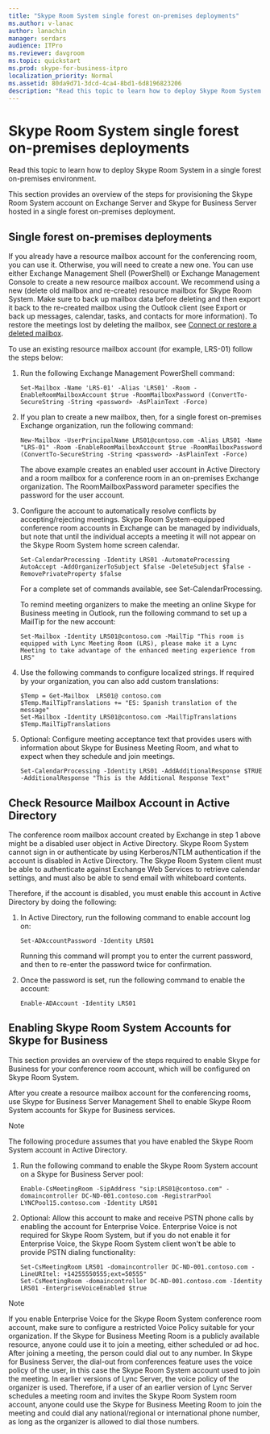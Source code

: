 ```yaml
---
title: "Skype Room System single forest on-premises deployments"
ms.author: v-lanac
author: lanachin
manager: serdars
audience: ITPro
ms.reviewer: davgroom
ms.topic: quickstart
ms.prod: skype-for-business-itpro
localization_priority: Normal
ms.assetid: 80da9d71-3dcd-4ca4-8bd1-6d8196823206
description: "Read this topic to learn how to deploy Skype Room System in a single forest on-premises environment."
---
```


# Skype Room System single forest on-premises deployments
 
Read this topic to learn how to deploy Skype Room System in a single forest on-premises environment.
  
This section provides an overview of the steps for provisioning the Skype Room System account on Exchange Server and Skype for Business Server hosted in a single forest on-premises deployment.
  
## Single forest on-premises deployments

If you already have a resource mailbox account for the conferencing room, you can use it. Otherwise, you will need to create a new one. You can use either Exchange Management Shell (PowerShell) or Exchange Management Console to create a new resource mailbox account. We recommend using a new (delete old mailbox and re-create) resource mailbox for Skype Room System. Make sure to back up mailbox data before deleting and then export it back to the re-created mailbox using the Outlook client (see Export or back up messages, calendar, tasks, and contacts for more information). To restore the meetings lost by deleting the mailbox, see [Connect or restore a deleted mailbox](https://technet.microsoft.com/library/jj863438%28v=exchg.150%29.aspx). 
  
To use an existing resource mailbox account (for example, LRS-01) follow the steps below:
  
1. Run the following Exchange Management PowerShell command:
    
   ```
   Set-Mailbox -Name 'LRS-01' -Alias 'LRS01' -Room -EnableRoomMailboxAccount $true -RoomMailboxPassword (ConvertTo-SecureString -String <password> -AsPlainText -Force)
   ```

2. If you plan to create a new mailbox, then, for a single forest on-premises Exchange organization, run the following command:
    
   ```
   New-Mailbox -UserPrincipalName LRS01@contoso.com -Alias LRS01 -Name "LRS-01" -Room -EnableRoomMailboxAccount $true -RoomMailboxPassword (ConvertTo-SecureString -String <password> -AsPlainText -Force)
   ```

   The above example creates an enabled user account in Active Directory and a room mailbox for a conference room in an on-premises Exchange organization. The RoomMailboxPassword parameter specifies the password for the user account.
    
3. Configure the account to automatically resolve conflicts by accepting/rejecting meetings. Skype Room System-equipped conference room accounts in Exchange can be managed by individuals, but note that until the individual accepts a meeting it will not appear on the Skype Room System home screen calendar.
    
   ```
   Set-CalendarProcessing -Identity LRS01 -AutomateProcessing AutoAccept -AddOrganizerToSubject $false -DeleteSubject $false -RemovePrivateProperty $false
   ```

   For a complete set of commands available, see Set-CalendarProcessing.
    
   To remind meeting organizers to make the meeting an online Skype for Business meeting in Outlook, run the following command to set up a MailTip for the new account: 
    
   ```
   Set-Mailbox -Identity LRS01@contoso.com -MailTip "This room is equipped with Lync Meeting Room (LRS), please make it a Lync Meeting to take advantage of the enhanced meeting experience from LRS"
   ```
4. Use the following commands to configure localized strings. If required by your organization, you can also add custom translations: 
   ```
   $Temp = Get-Mailbox  LRS01@ contoso.com 
   $Temp.MailTipTranslations += "ES: Spanish translation of the message"
   Set-Mailbox -Identity LRS01@contoso.com -MailTipTranslations $Temp.MailTipTranslations
   ```

5. Optional: Configure meeting acceptance text that provides users with information about Skype for Business Meeting Room, and what to expect when they schedule and join meetings. 
    
   ```
   Set-CalendarProcessing -Identity LRS01 -AddAdditionalResponse $TRUE -AdditionalResponse "This is the Additional Response Text"
   ```

## Check Resource Mailbox Account in Active Directory

The conference room mailbox account created by Exchange in step 1 above might be a disabled user object in Active Directory. Skype Room System cannot sign in or authenticate by using Kerberos/NTLM authentication if the account is disabled in Active Directory. The Skype Room System client must be able to authenticate against Exchange Web Services to retrieve calendar settings, and must also be able to send email with whiteboard contents. 
  
Therefore, if the account is disabled, you must enable this account in Active Directory by doing the following: 
  
1. In Active Directory, run the following command to enable account log on: 
    
   ```
   Set-ADAccountPassword -Identity LRS01
   ```

   Running this command will prompt you to enter the current password, and then to re-enter the password twice for confirmation.
    
2. Once the password is set, run the following command to enable the account: 
    
   ```
   Enable-ADAccount -Identity LRS01
   ```

## Enabling Skype Room System Accounts for Skype for Business

This section provides an overview of the steps required to enable Skype for Business for your conference room account, which will be configured on Skype Room System. 
  
After you create a resource mailbox account for the conferencing rooms, use Skype for Business Server Management Shell to enable Skype Room System accounts for Skype for Business services.
  
> [!NOTE]
> The following procedure assumes that you have enabled the Skype Room System account in Active Directory. 
  
1. Run the following command to enable the Skype Room System account on a Skype for Business Server pool:
    
   ```
   Enable-CsMeetingRoom -SipAddress "sip:LRS01@contoso.com" -domaincontroller DC-ND-001.contoso.com -RegistrarPool LYNCPool15.contoso.com -Identity LRS01
   ```

2. Optional: Allow this account to make and receive PSTN phone calls by enabling the account for Enterprise Voice. Enterprise Voice is not required for Skype Room System, but if you do not enable it for Enterprise Voice, the Skype Room System client won't be able to provide PSTN dialing functionality:
    
   ```
   Set-CsMeetingRoom LRS01 -domaincontroller DC-ND-001.contoso.com -LineURItel: +14255550555;ext=50555"
   Set-CsMeetingRoom -domaincontroller DC-ND-001.contoso.com -Identity LRS01 -EnterpriseVoiceEnabled $true
   ```

> [!NOTE]
> If you enable Enterprise Voice for the Skype Room System conference room account, make sure to configure a restricted Voice Policy suitable for your organization. If the Skype for Business Meeting Room is a publicly available resource, anyone could use it to join a meeting, either scheduled or ad hoc. After joining a meeting, the person could dial out to any number. In Skype for Business Server, the dial-out from conferences feature uses the voice policy of the user, in this case the Skype Room System account used to join the meeting. In earlier versions of Lync Server, the voice policy of the organizer is used. Therefore, if a user of an earlier version of Lync Server schedules a meeting room and invites the Skype Room System room account, anyone could use the Skype for Business Meeting Room to join the meeting and could dial any national/regional or international phone number, as long as the organizer is allowed to dial those numbers. 
  

